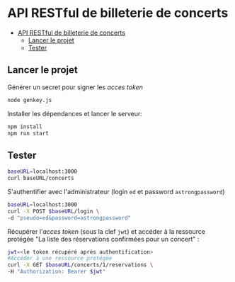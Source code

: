 # API RESTful de billeterie de concerts

- [API RESTful de billeterie de concerts](#api-restful-de-billeterie-de-concerts)
  - [Lancer le projet](#lancer-le-projet)
  - [Tester](#tester)


## Lancer le projet

Générer un secret pour signer les *acces token*

~~~bash
node genkey.js
~~~

Installer les dépendances et lancer le serveur:

~~~bash
npm install
npm run start
~~~

## Tester

~~~bash
baseURL=localhost:3000
curl baseURL/concerts
~~~

S'authentifier avec l'administrateur (login `ed` et password `astrongpassword`)

~~~bash
baseURL=localhost:3000
curl -X POST $baseURL/login \
-d "pseudo=ed&password=astrongpassword"
~~~ 

Récupérer l'*acces token* (sous la clef `jwt`) et accéder à la ressource protégée "La liste des réservations confirmées pour un concert" :

~~~bash
jwt=<le token récupéré après authentification>
#Accéder à une ressource protégée
curl -X GET $baseURL/concerts/1/reservations \
-H "Authorization: Bearer $jwt"
~~~